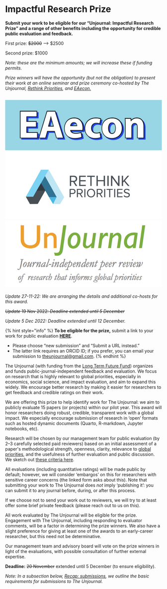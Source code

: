 # Impactful Research Prize

**Submit your work to be eligible for our “Unjournal: Impactful Research Prize” and a range of other benefits including the opportunity for credible public evaluation and feedback.**

First prize: ~~$2000~~ --> $2500

Second prize: $1000

_Note: these are the minimum amounts; we will increase these if funding permits._

_Prize winners will have the opportunity (but not the obligation) to present their work at an online seminar and prize ceremony co-hosted by The Unjournal,_ [_Rethink Priorities_](https://rethinkpriorities.org/)_, and_ [_EAecon._](https://forum.effectivealtruism.org/posts/9gLtXR6KkZEYie8Au/introducing-eaecon-community-building-project)

## <img src="../../../.gitbook/assets/image (3).png" alt="" data-size="line"><img src="../../../.gitbook/assets/image (7) (1).png" alt="" data-size="line"><img src="../../../.gitbook/assets/image (2) (1).png" alt="" data-size="line">

_Update 27-11-22: We are arranging the details and additional co-hosts for this award._

~~_Update_ 19 Nov 2022: _Deadline extended until 5 December_~~

_Update 5 Dec 2022: Deadline extended until 12 December._

{% hint style="info" %}
**To be eligible for the prize,** submit a link to your work for public evaluation [**HERE**](https://unjournaldev.cloud68.co/login).

* Please choose “new submission” and “Submit a URL instead.”
* The latter link requires an ORCID ID; if you prefer, you can email your submission to [theunjournal@gmail.com](mailto:theunjournal@gmail.com).
{% endhint %}

The Unjournal (with funding from the [Long Term Future Fund](https://funds.effectivealtruism.org/funds/far-future)) organizes and funds public-journal-independent feedback and evaluation. We focus on research that is highly relevant to global priorities, especially in economics, social science, and impact evaluation, and aim to expand this widely. We encourage better research by making it easier for researchers to get feedback and credible ratings on their work.

We are offering this prize to help identify work for The Unjournal: we aim to publicly evaluate 15 papers (or projects) within our pilot year. This award will honor researchers doing robust, credible, transparent work with a global impact. We especially encourage submission of research in ‘open’ formats such as hosted dynamic documents (Quarto, R-markdown, Jupyter notebooks, etc).

Research will be chosen by our management team for public evaluation (by 2–3 carefully selected paid reviewers) based on an initial assessment of a paper's methodological strength, openness, clarity, relevance to [global priorities](https://effective-giving-marketing.gitbook.io/unjournal-x-ea-and-global-priorities-research/the-field-and-ea-gp-research/what-is-ea-gp-relevant-research), and the usefulness of further evaluation and public discussion. We sketch out [these criteria here](https://effective-giving-marketing.gitbook.io/unjournal-x-ea-and-global-priorities-research/policies-projects-evaluation-workflow/policies-and-templates/considering-projects).

All evaluations (including quantitative ratings) will be made public by default; however, we will consider ‘embargos’ on this for researchers with sensitive career concerns (the linked form asks about this). Note that submitting your work to The Unjournal does _not_ imply ‘publishing it’: you can submit it to any journal before, during, or after this process.&#x20;

If we choose not to send your work out to reviewers, we will try to at least offer some brief private feedback (please reach out to us on this).

All work evaluated by The Unjournal will be eligible for the prize. Engagement with The Unjournal, including responding to evaluator comments, will be a factor in determining the prize winners. We also have a slight preference for giving at least one of the awards to an early-career researcher, but this need not be determinative.

Our management team and advisory board will vote on the prize winners in light of the evaluations, with possible consultation of further external expertise.

**Deadline:** ~~20 November~~ extended until 5 December (to ensure eligibility).

_Note: In a subsection below,_ [_Recap: submissions_](recap-submissions.md)_, we outline the basic requirements for submissions to The Unjournal._
